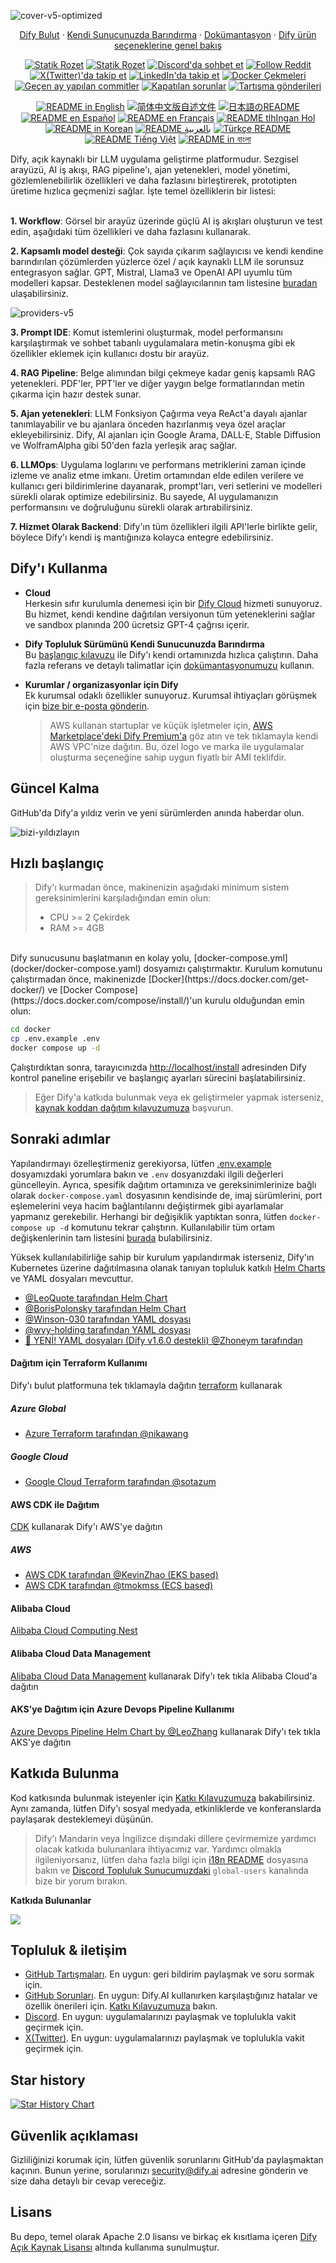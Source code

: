 ![cover-v5-optimized](../images/GitHub_README_if.png)

<p align="center">
  <a href="https://cloud.dify.ai">Dify Bulut</a> ·
  <a href="https://docs.dify.ai/getting-started/install-self-hosted">Kendi Sunucunuzda Barındırma</a> ·
  <a href="https://docs.dify.ai">Dokümantasyon</a> ·
  <a href="https://dify.ai/pricing">Dify ürün seçeneklerine genel bakış</a>
</p>

<p align="center">
    <a href="https://dify.ai" target="_blank">
        <img alt="Statik Rozet" src="https://img.shields.io/badge/Ürün-F04438"></a>
    <a href="https://dify.ai/pricing" target="_blank">
        <img alt="Statik Rozet" src="https://img.shields.io/badge/ücretsiz-fiyatlandırma?logo=free&color=%20%23155EEF&label=fiyatlandirma&labelColor=%20%23528bff"></a>
    <a href="https://discord.gg/FngNHpbcY7" target="_blank">
        <img src="https://img.shields.io/discord/1082486657678311454?logo=discord&labelColor=%20%235462eb&logoColor=%20%23f5f5f5&color=%20%235462eb"
            alt="Discord'da sohbet et"></a>
    <a href="https://reddit.com/r/difyai" target="_blank">  
        <img src="https://img.shields.io/reddit/subreddit-subscribers/difyai?style=plastic&logo=reddit&label=r%2Fdifyai&labelColor=white"
            alt="Follow Reddit"></a>
    <a href="https://twitter.com/intent/follow?screen_name=dify_ai" target="_blank">
        <img src="https://img.shields.io/twitter/follow/dify_ai?logo=X&color=%20%23f5f5f5"
            alt="X(Twitter)'da takip et"></a>
    <a href="https://www.linkedin.com/company/langgenius/" target="_blank">
        <img src="https://custom-icon-badges.demolab.com/badge/LinkedIn-0A66C2?logo=linkedin-white&logoColor=fff"
            alt="LinkedIn'da takip et"></a>
    <a href="https://hub.docker.com/u/langgenius" target="_blank">
        <img alt="Docker Çekmeleri" src="https://img.shields.io/docker/pulls/langgenius/dify-web?labelColor=%20%23FDB062&color=%20%23f79009"></a>
    <a href="https://github.com/langgenius/dify/graphs/commit-activity" target="_blank">
        <img alt="Geçen ay yapılan commitler" src="https://img.shields.io/github/commit-activity/m/langgenius/dify?labelColor=%20%2332b583&color=%20%2312b76a"></a>
    <a href="https://github.com/langgenius/dify/" target="_blank">
        <img alt="Kapatılan sorunlar" src="https://img.shields.io/github/issues-search?query=repo%3Alanggenius%2Fdify%20is%3Aclosed&label=kapatilan%20sorunlar&labelColor=%20%237d89b0&color=%20%235d6b98"></a>
    <a href="https://github.com/langgenius/dify/discussions/" target="_blank">
        <img alt="Tartışma gönderileri" src="https://img.shields.io/github/discussions/langgenius/dify?labelColor=%20%239b8afb&color=%20%237a5af8"></a>
</p>

<p align="center">
  <a href="../README.md"><img alt="README in English" src="https://img.shields.io/badge/English-d9d9d9"></a>
  <a href="./README_CN.md"><img alt="简体中文版自述文件" src="https://img.shields.io/badge/简体中文-d9d9d9"></a>
  <a href="./README_JA.md"><img alt="日本語のREADME" src="https://img.shields.io/badge/日本語-d9d9d9"></a>
  <a href="./README_ES.md"><img alt="README en Español" src="https://img.shields.io/badge/Español-d9d9d9"></a>
  <a href="./README_FR.md"><img alt="README en Français" src="https://img.shields.io/badge/Français-d9d9d9"></a>
  <a href="./README_KL.md"><img alt="README tlhIngan Hol" src="https://img.shields.io/badge/Klingon-d9d9d9"></a>
  <a href="./README_KR.md"><img alt="README in Korean" src="https://img.shields.io/badge/한국어-d9d9d9"></a>
  <a href="./README_AR.md"><img alt="README بالعربية" src="https://img.shields.io/badge/العربية-d9d9d9"></a>
  <a href="./README_TR.md"><img alt="Türkçe README" src="https://img.shields.io/badge/Türkçe-d9d9d9"></a>
  <a href="./README_VI.md"><img alt="README Tiếng Việt" src="https://img.shields.io/badge/Ti%E1%BA%BFng%20Vi%E1%BB%87t-d9d9d9"></a>
  <a href="./README_BN.md"><img alt="README in বাংলা" src="https://img.shields.io/badge/বাংলা-d9d9d9"></a>
</p>

Dify, açık kaynaklı bir LLM uygulama geliştirme platformudur. Sezgisel arayüzü, AI iş akışı, RAG pipeline'ı, ajan yetenekleri, model yönetimi, gözlemlenebilirlik özellikleri ve daha fazlasını birleştirerek, prototipten üretime hızlıca geçmenizi sağlar. İşte temel özelliklerin bir listesi:
</br> </br>

**1. Workflow**:
Görsel bir arayüz üzerinde güçlü AI iş akışları oluşturun ve test edin, aşağıdaki tüm özellikleri ve daha fazlasını kullanarak.

**2. Kapsamlı model desteği**:
Çok sayıda çıkarım sağlayıcısı ve kendi kendine barındırılan çözümlerden yüzlerce özel / açık kaynaklı LLM ile sorunsuz entegrasyon sağlar. GPT, Mistral, Llama3 ve OpenAI API uyumlu tüm modelleri kapsar. Desteklenen model sağlayıcılarının tam listesine [buradan](https://docs.dify.ai/getting-started/readme/model-providers) ulaşabilirsiniz.

![providers-v5](https://github.com/langgenius/dify/assets/13230914/5a17bdbe-097a-4100-8363-40255b70f6e3)

**3. Prompt IDE**:
Komut istemlerini oluşturmak, model performansını karşılaştırmak ve sohbet tabanlı uygulamalara metin-konuşma gibi ek özellikler eklemek için kullanıcı dostu bir arayüz.

**4. RAG Pipeline**:
Belge alımından bilgi çekmeye kadar geniş kapsamlı RAG yetenekleri. PDF'ler, PPT'ler ve diğer yaygın belge formatlarından metin çıkarma için hazır destek sunar.

**5. Ajan yetenekleri**:
LLM Fonksiyon Çağırma veya ReAct'a dayalı ajanlar tanımlayabilir ve bu ajanlara önceden hazırlanmış veya özel araçlar ekleyebilirsiniz. Dify, AI ajanları için Google Arama, DALL·E, Stable Diffusion ve WolframAlpha gibi 50'den fazla yerleşik araç sağlar.

**6. LLMOps**:
Uygulama loglarını ve performans metriklerini zaman içinde izleme ve analiz etme imkanı. Üretim ortamından elde edilen verilere ve kullanıcı geri bildirimlerine dayanarak, prompt'ları, veri setlerini ve modelleri sürekli olarak optimize edebilirsiniz. Bu sayede, AI uygulamanızın performansını ve doğruluğunu sürekli olarak artırabilirsiniz.

**7. Hizmet Olarak Backend**:
Dify'ın tüm özellikleri ilgili API'lerle birlikte gelir, böylece Dify'ı kendi iş mantığınıza kolayca entegre edebilirsiniz.

## Dify'ı Kullanma

- **Cloud </br>**
  Herkesin sıfır kurulumla denemesi için bir [Dify Cloud](https://dify.ai) hizmeti sunuyoruz. Bu hizmet, kendi kendine dağıtılan versiyonun tüm yeteneklerini sağlar ve sandbox planında 200 ücretsiz GPT-4 çağrısı içerir.

- **Dify Topluluk Sürümünü Kendi Sunucunuzda Barındırma</br>**
  Bu [başlangıç kılavuzu](#quick-start) ile Dify'ı kendi ortamınızda hızlıca çalıştırın.
  Daha fazla referans ve detaylı talimatlar için [dokümantasyonumuzu](https://docs.dify.ai) kullanın.

- **Kurumlar / organizasyonlar için Dify</br>**
  Ek kurumsal odaklı özellikler sunuyoruz. Kurumsal ihtiyaçları görüşmek için [bize bir e-posta gönderin](mailto:business@dify.ai?subject=%5BGitHub%5DBusiness%20License%20Inquiry). </br>

  > AWS kullanan startuplar ve küçük işletmeler için, [AWS Marketplace'deki Dify Premium'a](https://aws.amazon.com/marketplace/pp/prodview-t22mebxzwjhu6) göz atın ve tek tıklamayla kendi AWS VPC'nize dağıtın. Bu, özel logo ve marka ile uygulamalar oluşturma seçeneğine sahip uygun fiyatlı bir AMI teklifdir.

## Güncel Kalma

GitHub'da Dify'a yıldız verin ve yeni sürümlerden anında haberdar olun.

![bizi-yıldızlayın](https://github.com/langgenius/dify/assets/13230914/b823edc1-6388-4e25-ad45-2f6b187adbb4)

## Hızlı başlangıç

> Dify'ı kurmadan önce, makinenizin aşağıdaki minimum sistem gereksinimlerini karşıladığından emin olun:
>
> - CPU >= 2 Çekirdek
> - RAM >= 4GB

</br>
Dify sunucusunu başlatmanın en kolay yolu, [docker-compose.yml](docker/docker-compose.yaml) dosyamızı çalıştırmaktır. Kurulum komutunu çalıştırmadan önce, makinenizde [Docker](https://docs.docker.com/get-docker/) ve [Docker Compose](https://docs.docker.com/compose/install/)'un kurulu olduğundan emin olun:

```bash
cd docker
cp .env.example .env
docker compose up -d
```

Çalıştırdıktan sonra, tarayıcınızda [http://localhost/install](http://localhost/install) adresinden Dify kontrol paneline erişebilir ve başlangıç ayarları sürecini başlatabilirsiniz.

> Eğer Dify'a katkıda bulunmak veya ek geliştirmeler yapmak isterseniz, [kaynak koddan dağıtım kılavuzumuza](https://docs.dify.ai/getting-started/install-self-hosted/local-source-code) başvurun.

## Sonraki adımlar

Yapılandırmayı özelleştirmeniz gerekiyorsa, lütfen [.env.example](docker/.env.example) dosyamızdaki yorumlara bakın ve `.env` dosyanızdaki ilgili değerleri güncelleyin. Ayrıca, spesifik dağıtım ortamınıza ve gereksinimlerinize bağlı olarak `docker-compose.yaml` dosyasının kendisinde de, imaj sürümlerini, port eşlemelerini veya hacim bağlantılarını değiştirmek gibi ayarlamalar yapmanız gerekebilir. Herhangi bir değişiklik yaptıktan sonra, lütfen `docker-compose up -d` komutunu tekrar çalıştırın. Kullanılabilir tüm ortam değişkenlerinin tam listesini [burada](https://docs.dify.ai/getting-started/install-self-hosted/environments) bulabilirsiniz.

Yüksek kullanılabilirliğe sahip bir kurulum yapılandırmak isterseniz, Dify'ın Kubernetes üzerine dağıtılmasına olanak tanıyan topluluk katkılı [Helm Charts](https://helm.sh/) ve YAML dosyaları mevcuttur.

- [@LeoQuote tarafından Helm Chart](https://github.com/douban/charts/tree/master/charts/dify)
- [@BorisPolonsky tarafından Helm Chart](https://github.com/BorisPolonsky/dify-helm)
- [@Winson-030 tarafından YAML dosyası](https://github.com/Winson-030/dify-kubernetes)
- [@wyy-holding tarafından YAML dosyası](https://github.com/wyy-holding/dify-k8s)
- [🚀 YENİ! YAML dosyaları (Dify v1.6.0 destekli) @Zhoneym tarafından](https://github.com/Zhoneym/DifyAI-Kubernetes)

#### Dağıtım için Terraform Kullanımı

Dify'ı bulut platformuna tek tıklamayla dağıtın [terraform](https://www.terraform.io/) kullanarak

##### Azure Global

- [Azure Terraform tarafından @nikawang](https://github.com/nikawang/dify-azure-terraform)

##### Google Cloud

- [Google Cloud Terraform tarafından @sotazum](https://github.com/DeNA/dify-google-cloud-terraform)

#### AWS CDK ile Dağıtım

[CDK](https://aws.amazon.com/cdk/) kullanarak Dify'ı AWS'ye dağıtın

##### AWS

- [AWS CDK tarafından @KevinZhao (EKS based)](https://github.com/aws-samples/solution-for-deploying-dify-on-aws)
- [AWS CDK tarafından @tmokmss (ECS based)](https://github.com/aws-samples/dify-self-hosted-on-aws)

#### Alibaba Cloud

[Alibaba Cloud Computing Nest](https://computenest.console.aliyun.com/service/instance/create/default?type=user&ServiceName=Dify%E7%A4%BE%E5%8C%BA%E7%89%88)

#### Alibaba Cloud Data Management

[Alibaba Cloud Data Management](https://www.alibabacloud.com/help/en/dms/dify-in-invitational-preview/) kullanarak Dify'ı tek tıkla Alibaba Cloud'a dağıtın

#### AKS'ye Dağıtım için Azure Devops Pipeline Kullanımı

[Azure Devops Pipeline Helm Chart by @LeoZhang](https://github.com/Ruiruiz30/Dify-helm-chart-AKS) kullanarak Dify'ı tek tıkla AKS'ye dağıtın

## Katkıda Bulunma

Kod katkısında bulunmak isteyenler için [Katkı Kılavuzumuza](https://github.com/langgenius/dify/blob/main/CONTRIBUTING_TR.md) bakabilirsiniz.
Aynı zamanda, lütfen Dify'ı sosyal medyada, etkinliklerde ve konferanslarda paylaşarak desteklemeyi düşünün.

> Dify'ı Mandarin veya İngilizce dışındaki dillere çevirmemize yardımcı olacak katkıda bulunanlara ihtiyacımız var. Yardımcı olmakla ilgileniyorsanız, lütfen daha fazla bilgi için [i18n README](https://github.com/langgenius/dify/blob/main/web/i18n-config/README.md) dosyasına bakın ve [Discord Topluluk Sunucumuzdaki](https://discord.gg/8Tpq4AcN9c) `global-users` kanalında bize bir yorum bırakın.

**Katkıda Bulunanlar**

<a href="https://github.com/langgenius/dify/graphs/contributors">
  <img src="https://contrib.rocks/image?repo=langgenius/dify" />
</a>

## Topluluk & iletişim

- [GitHub Tartışmaları](https://github.com/langgenius/dify/discussions). En uygun: geri bildirim paylaşmak ve soru sormak için.
- [GitHub Sorunları](https://github.com/langgenius/dify/issues). En uygun: Dify.AI kullanırken karşılaştığınız hatalar ve özellik önerileri için. [Katkı Kılavuzumuza](https://github.com/langgenius/dify/blob/main/CONTRIBUTING.md) bakın.
- [Discord](https://discord.gg/FngNHpbcY7). En uygun: uygulamalarınızı paylaşmak ve toplulukla vakit geçirmek için.
- [X(Twitter)](https://twitter.com/dify_ai). En uygun: uygulamalarınızı paylaşmak ve toplulukla vakit geçirmek için.

## Star history

[![Star History Chart](https://api.star-history.com/svg?repos=langgenius/dify&type=Date)](https://star-history.com/#langgenius/dify&Date)

## Güvenlik açıklaması

Gizliliğinizi korumak için, lütfen güvenlik sorunlarını GitHub'da paylaşmaktan kaçının. Bunun yerine, sorularınızı security@dify.ai adresine gönderin ve size daha detaylı bir cevap vereceğiz.

## Lisans

Bu depo, temel olarak Apache 2.0 lisansı ve birkaç ek kısıtlama içeren [Dify Açık Kaynak Lisansı](../LICENSE) altında kullanıma sunulmuştur.
